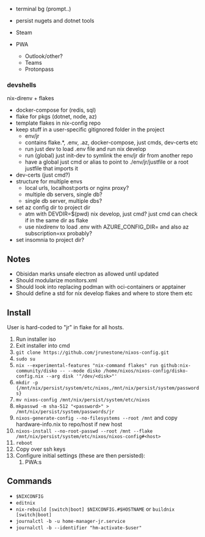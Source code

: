 * terminal bg (prompt..)
* persist nugets and dotnet tools


* Steam
* PWA
    * Outlook/other?
    * Teams
    * Protonpass

### devshells
nix-direnv + flakes
* docker-compose for (redis, sql)
* flake for pkgs (dotnet, node, az)
* template flakes in nix-config repo
* keep stuff in a user-specific gitignored folder in the project
  * env/jr
  * contains flake.*, .env, .az, docker-compose, just cmds, dev-certs etc
  * run just dev to load .env file and run nix develop
  * run (global) just init-dev to symlink the env/jr dir from another repo
  * have a global just cmd or alias to point to ./env/jr/justfile or a root justfile that imports it
* dev-certs (just cmd?)
* structure for multiple envs
  * local urls, localhost:ports or nginx proxy?
  * multiple db servers, single db?
  * single db server, multiple dbs?
* set az config dir to project dir
  * atm with DEVDIR=$(pwd) nix develop, just cmd? just cmd can check if in the same dir as flake
  * use nixdirenv to load .env with AZURE_CONFIG_DIR= and also az subscription=xx probably?
* set insomnia to project dir?

## Notes
* Obisidan marks unsafe electron as allowed until updated
* Should modularize monitors.xml
* Should look into replacing podman with oci-containers or apptainer
* Should define a std for nix develop flakes and where to store them etc

## Install
User is hard-coded to "jr" in flake for all hosts.

1. Run installer iso
2. Exit installer into cmd
3. `git clone https://github.com/jrunestone/nixos-config.git`
4. `sudo su`
5. `nix --experimental-features "nix-command flakes" run github:nix-community/disko -- --mode disko /home/nixos/nixos-config/disko-config.nix --arg disk '"/dev/<disk>"'`
6. `mkdir -p {/mnt/nix/persist/system/etc/nixos,/mnt/nix/persist/system/passwords}`
7. `mv nixos-config /mnt/nix/persist/system/etc/nixos`
8. `mkpasswd -m sha-512 "<password>" > /mnt/nix/persist/system/passwords/jr`
9. `nixos-generate-config --no-filesystems --root /mnt` and copy hardware-info.nix to repo/host if new host
10. `nixos-install --no-root-passwd --root /mnt --flake /mnt/nix/persist/system/etc/nixos/nixos-config#<host>`
11. `reboot`
12. Copy over ssh keys
13. Configure initial settings (these are then persisted):
    1. PWA:s

## Commands
* `$NIXCONFIG`
* `editnix`
* `nix-rebuild [switch|boot] $NIXCONFIG.#$HOSTNAME` or `buildnix [switch|boot]`
* `journalctl -b -u home-manager-jr.service`
* `journalctl -b --identifier "hm-activate-$user"`
